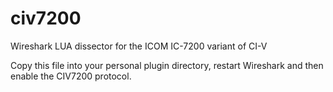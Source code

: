 # civ7200
Wireshark LUA dissector for the ICOM IC-7200 variant of CI-V

Copy this file into your personal plugin directory, restart Wireshark and then enable the CIV7200 protocol.
